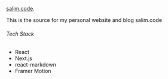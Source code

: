 [salim.code](https://salim.code/).

This is the source for my personal website and blog salim.code 

###### Tech Stack

- React
- Next.js
- react-markdown 
- Framer Motion

